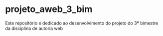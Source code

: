 # projeto_aweb_3_bim
Este repositório é dedicado ao desenvolvimento do projeto do 3º bimestre da disciplina de autoria web
